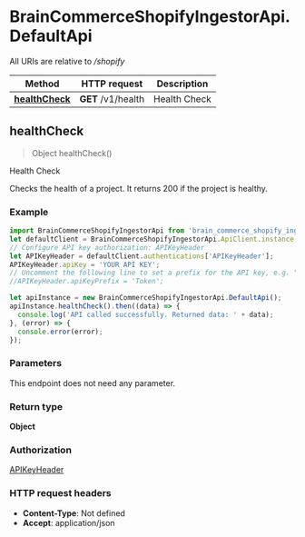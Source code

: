 # BrainCommerceShopifyIngestorApi.DefaultApi

All URIs are relative to */shopify*

Method | HTTP request | Description
------------- | ------------- | -------------
[**healthCheck**](DefaultApi.md#healthCheck) | **GET** /v1/health | Health Check



## healthCheck

> Object healthCheck()

Health Check

Checks the health of a project.  It returns 200 if the project is healthy.

### Example

```javascript
import BrainCommerceShopifyIngestorApi from 'brain_commerce_shopify_ingestor_api';
let defaultClient = BrainCommerceShopifyIngestorApi.ApiClient.instance;
// Configure API key authorization: APIKeyHeader
let APIKeyHeader = defaultClient.authentications['APIKeyHeader'];
APIKeyHeader.apiKey = 'YOUR API KEY';
// Uncomment the following line to set a prefix for the API key, e.g. "Token" (defaults to null)
//APIKeyHeader.apiKeyPrefix = 'Token';

let apiInstance = new BrainCommerceShopifyIngestorApi.DefaultApi();
apiInstance.healthCheck().then((data) => {
  console.log('API called successfully. Returned data: ' + data);
}, (error) => {
  console.error(error);
});

```

### Parameters

This endpoint does not need any parameter.

### Return type

**Object**

### Authorization

[APIKeyHeader](../README.md#APIKeyHeader)

### HTTP request headers

- **Content-Type**: Not defined
- **Accept**: application/json

